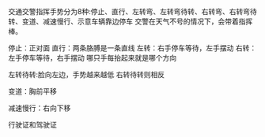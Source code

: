 交通交警指挥手势分为8种:停止、直行、左转弯、左转弯待转、右转弯、右转弯待转、变道、减速慢行、示意车辆靠边停车
交警在天气不号的情况下，会带着指挥棒。

停止：正对面
直行：两条胳膊是一条直线
左转：右手停车等待，左手摆动
右转：左手停车等待，右手摆动
哪只手每抬起来就是哪个方向

左转待转:脸向左边，手势越来越低
右转待转则相反


变道：胸前平移

减速慢行：右向下移








行驶证和驾驶证